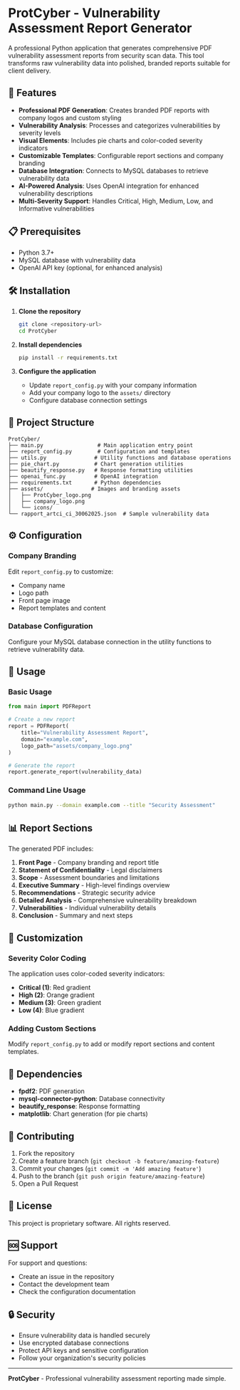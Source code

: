 # ProtCyber - Vulnerability Assessment Report Generator

A professional Python application that generates comprehensive PDF vulnerability assessment reports from security scan data. This tool transforms raw vulnerability data into polished, branded reports suitable for client delivery.

## 🚀 Features

- **Professional PDF Generation**: Creates branded PDF reports with company logos and custom styling
- **Vulnerability Analysis**: Processes and categorizes vulnerabilities by severity levels
- **Visual Elements**: Includes pie charts and color-coded severity indicators
- **Customizable Templates**: Configurable report sections and company branding
- **Database Integration**: Connects to MySQL databases to retrieve vulnerability data
- **AI-Powered Analysis**: Uses OpenAI integration for enhanced vulnerability descriptions
- **Multi-Severity Support**: Handles Critical, High, Medium, Low, and Informative vulnerabilities

## 📋 Prerequisites

- Python 3.7+
- MySQL database with vulnerability data
- OpenAI API key (optional, for enhanced analysis)

## 🛠️ Installation

1. **Clone the repository**
   ```bash
   git clone <repository-url>
   cd ProtCyber
   ```

2. **Install dependencies**
   ```bash
   pip install -r requirements.txt
   ```

3. **Configure the application**
   - Update `report_config.py` with your company information
   - Add your company logo to the `assets/` directory
   - Configure database connection settings

## 📁 Project Structure

```
ProtCyber/
├── main.py                 # Main application entry point
├── report_config.py        # Configuration and templates
├── utils.py               # Utility functions and database operations
├── pie_chart.py           # Chart generation utilities
├── beautify_response.py   # Response formatting utilities
├── openai_func.py         # OpenAI integration
├── requirements.txt       # Python dependencies
├── assets/               # Images and branding assets
│   ├── ProtCyber_logo.png
│   ├── company_logo.png
│   └── icons/
└── rapport_artci_ci_30062025.json  # Sample vulnerability data
```

## ⚙️ Configuration

### Company Branding
Edit `report_config.py` to customize:
- Company name
- Logo path
- Front page image
- Report templates and content

### Database Configuration
Configure your MySQL database connection in the utility functions to retrieve vulnerability data.

## 🚀 Usage

### Basic Usage
```python
from main import PDFReport

# Create a new report
report = PDFReport(
    title="Vulnerability Assessment Report",
    domain="example.com",
    logo_path="assets/company_logo.png"
)

# Generate the report
report.generate_report(vulnerability_data)
```

### Command Line Usage
```bash
python main.py --domain example.com --title "Security Assessment"
```

## 📊 Report Sections

The generated PDF includes:
1. **Front Page** - Company branding and report title
2. **Statement of Confidentiality** - Legal disclaimers
3. **Scope** - Assessment boundaries and limitations
4. **Executive Summary** - High-level findings overview
5. **Recommendations** - Strategic security advice
6. **Detailed Analysis** - Comprehensive vulnerability breakdown
7. **Vulnerabilities** - Individual vulnerability details
8. **Conclusion** - Summary and next steps

## 🎨 Customization

### Severity Color Coding
The application uses color-coded severity indicators:
- **Critical (1)**: Red gradient
- **High (2)**: Orange gradient  
- **Medium (3)**: Green gradient
- **Low (4)**: Blue gradient

### Adding Custom Sections
Modify `report_config.py` to add or modify report sections and content templates.

## 🔧 Dependencies

- **fpdf2**: PDF generation
- **mysql-connector-python**: Database connectivity
- **beautify_response**: Response formatting
- **matplotlib**: Chart generation (for pie charts)

## 🤝 Contributing

1. Fork the repository
2. Create a feature branch (`git checkout -b feature/amazing-feature`)
3. Commit your changes (`git commit -m 'Add amazing feature'`)
4. Push to the branch (`git push origin feature/amazing-feature`)
5. Open a Pull Request

## 📝 License

This project is proprietary software. All rights reserved.

## 🆘 Support

For support and questions:
- Create an issue in the repository
- Contact the development team
- Check the configuration documentation

## 🔒 Security

- Ensure vulnerability data is handled securely
- Use encrypted database connections
- Protect API keys and sensitive configuration
- Follow your organization's security policies

---

**ProtCyber** - Professional vulnerability assessment reporting made simple. 